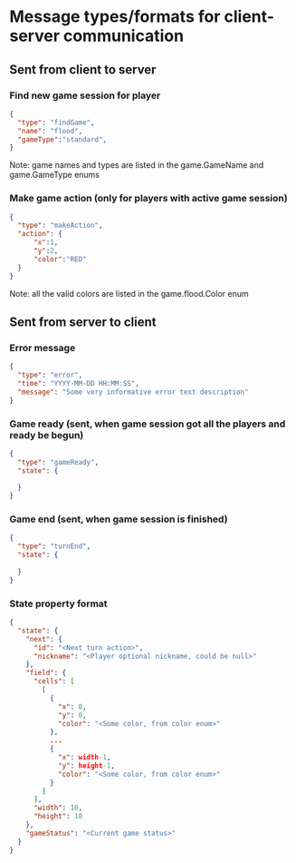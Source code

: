 # Message types/formats for client-server communication

## Sent from client to server

### Find new game session for player

```json
{
  "type": "findGame",
  "name": "flood",
  "gameType":"standard",
}
```

Note: game names and types are listed in the game.GameName and game.GameType enums

### Make game action (only for players with active game session)

```json
{
  "type": "makeAction",
  "action": {
      "x":1,
      "y":2,
      "color":"RED"
  }
}

```

Note: all the valid colors are listed in the game.flood.Color enum

## Sent from server to client

### Error message

```json
{
  "type": "error",
  "time": "YYYY-MM-DD HH:MM:SS",
  "message": "Some very informative error text description" 
}
```

### Game ready (sent, when game session got all the players and ready be begun)

```json
{
  "type": "gameReady",
  "state": {
    
  }
}
```

### Game end (sent, when game session is finished)

```json
{
  "type": "turnEnd",
  "state": {
  
  }
}
```

### State property format

```json
{
  "state": {
    "next": {
      "id": "<Next turn action>",
      "nickname": "<Player optional nickname, could be null>"
    },
    "field": {
      "cells": [
        [
          {
            "x": 0,
            "y": 0,
            "color": "<Some color, from color enum>"
          },
          ...
          {
            "x": width-1,
            "y": height-1,
            "color": "<Some color, from color enum>"
          }
        ]
      ],
      "width": 10,
      "height": 10
    },
    "gameStatus": "<Current game status>"
  }
}
```